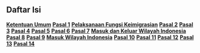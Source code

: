 ## Daftar Isi

**[Ketentuan Umum](uu-6-2011-Keimigrasian/1-ketentuan-umum.md)**
**[Pasal 1](uu-6-2011-Keimigrasian/2-pasal-1.md)**
**[Pelaksanaan Fungsi Keimigrasian](uu-6-2011-Keimigrasian/3-pelaksanaan-fungsi-keimigrasian.md)**
**[Pasal 2](uu-6-2011-Keimigrasian/4-pasal-2.md)**
**[Pasal 3](uu-6-2011-Keimigrasian/5-pasal-3.md)**
**[Pasal 4](uu-6-2011-Keimigrasian/6-pasal-4.md)**
**[Pasal 5](uu-6-2011-Keimigrasian/7-pasal-5.md)**
**[Pasal 6](uu-6-2011-Keimigrasian/8-pasal-6.md)**
**[Pasal 7](uu-6-2011-Keimigrasian/9-pasal-7.md)**
**[Masuk dan Keluar Wilayah Indonesia](uu-6-2011-Keimigrasian/10-masuk-dan-keluar-wil-indo.md)**
**[Pasal 8](uu-6-2011-Keimigrasian/11-pasal-8.md)**
**[Pasal 9](uu-6-2011-Keimigrasian/12-pasal-9.md)**
**[Masuk Wilayah Indonesia](uu-6-2011-Keimigrasian/13-masuk-wil-indo.md)**
**[Pasal 10](uu-6-2011-Keimigrasian/14-pasal-10.md)**
**[Pasal 11](uu-6-2011-Keimigrasian/15-pasal-11.md)**
**[Pasal 12](uu-6-2011-Keimigrasian/16-pasal-12.md)**
**[Pasal 13](uu-6-2011-Keimigrasian/17-pasal-13.md)**
**[Pasal 14](uu-6-2011-Keimigrasian/18-pasal-14.md)**